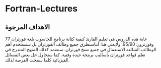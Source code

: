 # Fortran-Lectures
## الاهداف المرجوة
غاية هذه الدروس هي تعليم القارئ كيفية كتابة برنامج للحاسوب بلغة فورتران 77 وفورترون 95/90. ولايعني هذا أنناسنطرق جميع وظائف الفورتران بل سنستخدم أهم الوظائف الشائعة الاستعمال في جميع نسخ فورتران. سنعتمد كذلك المنهج المتدرج في تعلم قواعد فورتران بأساليب برمجة جيدة وفنية. كما سنحاول حل بعض المسائل الفيزيائية كلما سمحت الفرصة لذلك.
